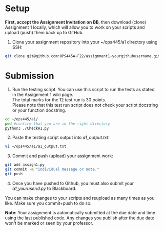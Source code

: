 # Setup
**First, accept the Assignment Invitation on BB**, then download (clone) Assignment 1 locally, which will allow you to work on your scripts and upload (push) them back up to GitHub.

1. Clone your assignment repository into your ~/ops445/a1 directory using SSH:
```bash
git clone git@github.com:OPS445A-F22/assignment1-yourgithubusername.git ~/ops445/a1/
```

# Submission
1. Run the testing script. You can use this script to run the tests as stated in the Assignment 1 wiki page.  
The total marks for the 12 test run is 30 points.  
Please note that this test run script does not check your script docstring or your function docstring.  
```bash
cd ~/ops445/a1/
pwd #confirm that you are in the right directory
python3 ./CheckA1.py
```

2. Paste the testing script output into *a1_output.txt*:
```bash
vi ~/ops445/a1/a1_output.txt
```

3. Commit and push (upload) your assignment work:
```bash
git add assign1.py
git commit -m "Individual message or note."
git push
```
4. Once you have pushed to Github, you must also submit your *a1_youruserid.py* to Blackboard. 

You can make changes to your scripts and reupload as many times as you like. Make sure you commit+push to do so.

**Note:** Your assignment is automatically submitted at the due date and time using the last published code. Any changes you publish after the due date won't be marked or seen by your professor.

